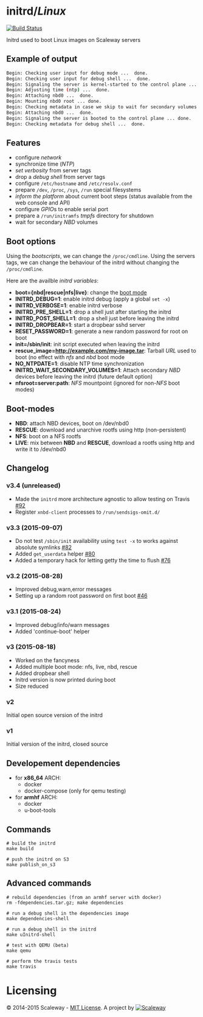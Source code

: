 # initrd/*Linux*
[![Build Status](https://travis-ci.org/scaleway/initrd.svg?branch=master)](https://travis-ci.org/scaleway/initrd)

Initrd used to boot Linux images on Scaleway servers

## Example of output

```bash
Begin: Checking user input for debug mode ...  done.
Begin: Checking user input for debug shell ...  done.
Begin: Signaling the server is kernel-started to the control plane ... done.
Begin: Adjusting time (ntp) ...  done.
Begin: Attaching nbd0 ...  done.
Begin: Mounting nbd0 root ... done.
Begin: Checking metadata in case we skip to wait for secondary volumes to be ready ...  done.
Begin: Attaching nbd0 ...  done.
Begin: Signaling the server is booted to the control plane ... done.
Begin: Checking metadata for debug shell ...  done.
```

## Features

- configure *network*
- synchronize time (*NTP*)
- *set verbosity* from server tags
- drop a *debug shell* from server tags
- configure `/etc/hostname` and `/etc/resolv.conf`
- prepare `/dev`, `/proc`, `/sys`, `/run` special filesystems
- *inform the platform* about current boot steps (status available from the web console and API)
- configure *GPIO*s to enable serial port
- prepare a `/run/initramfs` *tmpfs* directory for shutdown
- wait for secondary *NBD* volumes


## Boot options

Using the *bootscripts*, we can change the `/proc/cmdline`.
Using the servers tags, we can change the behaviour of the initrd without changing the `/proc/cmdline`.

Here are the availble *initrd variables*:

- **boot={nbd|rescue|nfs|live}**: change the [boot mode](#Boot-modes)
- **INITRD_DEBUG=1**: enable initrd debug (apply a global `set -x`)
- **INITRD_VERBOSE=1**: enable initrd verbose
- **INITRD_PRE_SHELL=1**: drop a shell just after starting the initrd
- **INITRD_POST_SHELL=1**: drop a shell just before leaving the initrd
- **INITRD_DROPBEAR=1**: start a dropbear sshd server
- **RESET_PASSWORD=1**: generate a new random password for root on boot
- **init=/sbin/init**: init script executed when leaving the initrd
- **rescue_image=http://example.com/my-image.tar**: Tarball *URL* used to boot (no effect with *nfs* and *nbd* boot mode
- **NO_NTPDATE=1**: disable NTP time synchronization
- **INITRD_WAIT_SECONDARY_VOLUMES=1**: Attach secondary *NBD* devices before leaving the initrd (future default option)
- **nfsroot=server:path**: *NFS* mountpoint (ignored for non-*NFS* boot modes)


## Boot-modes

- **NBD**: attach NBD devices, boot on /dev/nbd0
- **RESCUE**: download and unarchive rootfs using http (non-persistent)
- **NFS**: boot on a NFS rootfs
- **LIVE**: mix between **NBD** and **RESCUE**, download a rootfs using http and write it to /dev/nbd0

## Changelog

### v3.4 (unreleased)

* Made the `initrd` more architecture agnostic to allow testing on Travis [#92](https://github.com/scaleway/initrd/pull/92)
* Register `xnbd-client` processes to `/run/sendsigs-omit.d/`

### v3.3 (2015-09-07)

* Do not test `/sbin/init` availability using `test -x` to works against absolute symlinks [#82](https://github.com/scaleway/initrd/issues/82)
* Added `get_userdata` helper [#80](https://github.com/scaleway/initrd/issues/80)
* Added a temporary hack for letting getty the time to flush [#76](https://github.com/scaleway/initrd/issues/76)

### v3.2 (2015-08-28)

* Improved debug,warn,error messages
* Setting up a random root password on first boot [#46](https://github.com/scaleway/initrd/issues/46)

### v3.1 (2015-08-24)

* Improved debug/info/warn messages
* Added 'continue-boot' helper

### v3 (2015-08-18)

- Worked on the fancyness
- Added multiple boot mode: nfs, live, nbd, rescue
- Added dropbear shell
- Initrd version is now printed during boot
- Size reduced

### v2

Initial open source version of the initrd

### v1

Initial version of the initrd, closed source

## Developement dependencies

- for **x86_64** ARCH:
  - docker
  - docker-compose (only for qemu testing)
- for **armhf** ARCH:
  - docker
  - u-boot-tools


## Commands

    # build the initrd
    make build

    # push the initrd on S3
    make publish_on_s3


## Advanced commands

    # rebuild dependencies (from an armhf server with docker)
    rm -fdependencies.tar.gz; make dependencies

    # run a debug shell in the dependencies image
    make dependencies-shell

    # run a debug shell in the initrd
    make uInitrd-shell

    # test with QEMU (beta)
    make qemu

    # perform the travis tests
    make travis

# Licensing

© 2014-2015 Scaleway - [MIT License](https://github.com/scaleway/image-tools/blob/master/LICENSE).
A project by [![Scaleway](https://avatars1.githubusercontent.com/u/5185491?v=3&s=42)](https://www.scaleway.com/)
